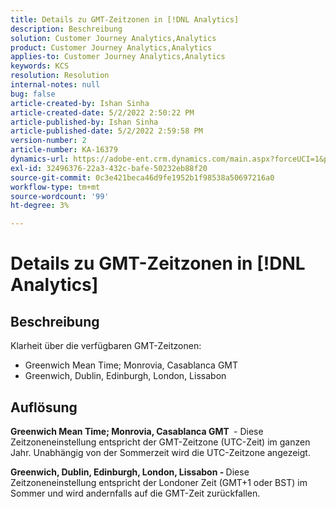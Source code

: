 ```yaml
---
title: Details zu GMT-Zeitzonen in [!DNL Analytics]
description: Beschreibung
solution: Customer Journey Analytics,Analytics
product: Customer Journey Analytics,Analytics
applies-to: Customer Journey Analytics,Analytics
keywords: KCS
resolution: Resolution
internal-notes: null
bug: false
article-created-by: Ishan Sinha
article-created-date: 5/2/2022 2:50:22 PM
article-published-by: Ishan Sinha
article-published-date: 5/2/2022 2:59:58 PM
version-number: 2
article-number: KA-16379
dynamics-url: https://adobe-ent.crm.dynamics.com/main.aspx?forceUCI=1&pagetype=entityrecord&etn=knowledgearticle&id=06b43830-27ca-ec11-a7b5-6045bd00dca1
exl-id: 32496376-22a3-432c-bafe-50232eb88f20
source-git-commit: 0c3e421beca46d9fe1952b1f98538a50697216a0
workflow-type: tm+mt
source-wordcount: '99'
ht-degree: 3%

---
```


# Details zu GMT-Zeitzonen in [!DNL Analytics]

## Beschreibung


Klarheit über die verfügbaren GMT-Zeitzonen:

- Greenwich Mean Time; Monrovia, Casablanca GMT
- Greenwich, Dublin, Edinburgh, London, Lissabon



## Auflösung


<b>Greenwich Mean Time; Monrovia, Casablanca GMT </b> - Diese Zeitzoneneinstellung entspricht der GMT-Zeitzone (UTC-Zeit) im ganzen Jahr. Unabhängig von der Sommerzeit wird die UTC-Zeitzone angezeigt.

<b>Greenwich, Dublin, Edinburgh, London, Lissabon - </b>Diese Zeitzoneneinstellung entspricht der Londoner Zeit (GMT+1 oder BST) im Sommer und wird andernfalls auf die GMT-Zeit zurückfallen.
